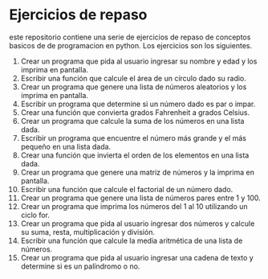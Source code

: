 # Ejercicios de repaso
este repositorio contiene una serie de ejercicios de repaso de conceptos basicos de de programacion en python. Los ejercicios son los siguientes. 
1. Crear un programa que pida al usuario ingresar su nombre y edad y los imprima en pantalla.
2. Escribir una función que calcule el área de un círculo dado su radio.
3. Crear un programa que genere una lista de números aleatorios y los imprima en pantalla.
4. Escribir un programa que determine si un número dado es par o impar.
5. Crear una función que convierta grados Fahrenheit a grados Celsius.
6. Crear un programa que calcule la suma de los números en una lista dada.
7. Escribir un programa que encuentre el número más grande y el más pequeño en una lista dada.
8. Crear una función que invierta el orden de los elementos en una lista dada.
9. Crear un programa que genere una matriz de números y la imprima en pantalla.
10. Escribir una función que calcule el factorial de un número dado.
11. Crear un programa que genere una lista de números pares entre 1 y 100.
12. Crear un programa que imprima los números del 1 al 10 utilizando un ciclo for.
13. Crear un programa que pida al usuario ingresar dos números y calcule su suma, resta, multiplicación y
división.
14. Escribir una función que calcule la media aritmética de una lista de números.
15. Crear un programa que pida al usuario ingresar una cadena de texto y determine si es un palíndromo o no.